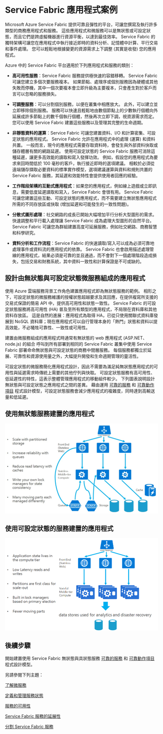 <properties 
   pageTitle="應用程式案例和設計 | Microsoft Azure" 
   description="Service Fabric 中雲端應用程式類別概觀。討論使用無狀態和具狀態服務的應用程式設計。"
   services="service-fabric" 
   documentationCenter=".net" 
   authors="msfussell" 
   manager="timlt" 
   editor=""/>

<tags
   ms.service="service-fabric"
   ms.devlang="dotnet"
   ms.topic="article"
   ms.tgt_pltfrm="NA"
   ms.workload="NA" 
   ms.date="11/30/2015"
   ms.author="mfussell"/>


# Service Fabric 應用程式案例

Microsoft Azure Service Fabric 提供可靠且彈性的平台，可讓您撰寫及執行許多類型的商務應用程式和服務。 這些應用程式和微服務可以是無狀態或可設定狀態，而且它們是跨虛擬機器進行資源平衡，以達到最佳效率。 Service Fabric 的獨特架構可讓您在應用程式中執行接近即時的資料分析、記憶體中計算、平行交易和事件處理。 您可以輕鬆地根據變更的資源需求上下調整 (其實是收發) 您的應用程式。

Azure 中的 Service Fabric 平台適用於下列應用程式和服務的類別：

- **高可用性服務**：Service Fabric 服務提供極快速的容錯移轉。 Service Fabric 可讓您建立多個次要服務複本。 如果節點、處理序或個別服務因為硬體或其他失敗而停機，其中一個次要複本會立即升級為主要複本，只會產生對於客戶而言可以忽略的服務損失。

- **可調整服務**：可以分割個別服務，以便在叢集中相應放大。 此外，可以建立並立即移除個別服務。 服務可以快速且輕鬆地由數個節點上的少數執行個體向外延展成許多節點上的數千個執行個體，然後再次立即下調，視資源需求而定。 您可以使用 Service Fabric 建置這些服務以及管理其完整的生命週期。

- **非靜態資料的運算**：Service Fabric 可讓您建置資料、I/O 和計算密集、可設定狀態的應用程式。 Service Fabric 允許在應用程式中的處理 (運算) 和資料共置。 一般而言，現今的應用程式需要存取資料時，會發生與外部資料快取或儲存體層有關的網路延遲。 使用可設定狀態的 Service Fabric 服務可消除這種延遲，讓更多高效能的讀取和寫入發揮功效。 例如，假設您的應用程式為要求來回時間低於 100 毫秒的客戶，執行接近即時的選項建議。 相較於必須從遠端儲存擷取必要資料的標準實作模型，選項建議運算與資料和規則共置的 Service Fabric 服務，其延遲和效能特性會提供使用者回應的經驗。

- **工作階段架構的互動式應用程式**：如果您的應用程式，例如線上遊戲或立即訊息，需要低度延遲讀取和寫入，Service Fabric 會很有用。 Service Fabric 可讓您建置這些互動、可設定狀態的應用程式，而不需要建立無狀態應用程式所需的不同存放區或快取 (增加延遲和可能發生的一致性問題)。

- **分散式圖形處理**：社交網路的成長已開始大幅增加平行分析大型圖形的需求。 快速調整和平行載入處理讓 Service Fabric 成為處理大型圖形的自然平台。 Service Fabric 可讓您為群組建置高度可延展服務，例如社交網路、商務智慧和科學研究。

- **資料分析和工作流程**：Service Fabric 的快速讀取/寫入可以成為必須可靠地處理事件或資料流的應用程式的依靠。 Service Fabric 也會啟用描述處理管線的應用程式，結果必須是可靠的並且通過，而不會對下一個處理階段造成損失，包括交易和財務系統，其中資料一致性和計算保證是不可或缺的。

## 設計由無狀態與可設定狀態微服務組成的應用程式

使用 Azure 雲端服務背景工作角色建置應用程式即為無狀態服務的範例。 相形之下，可設定狀態的微服務維護的授權狀態超越要求及其回應，在提供複寫所支援的交易式保證的簡易 API 中，提供高可用性和狀態一致性。 Service Fabric 的可設定狀態服務將高可用性 (HA) 普及至所有類型的應用程式，不局限在資料庫和其他資料存放區。 這是自然的進展：應用程式為取得 HA，已從只使用關聯式資料庫發展到 NoSQL 資料庫；現在應用程式可以自行管理本身的「熱門」狀態和資料以提高效能，不必犧牲可靠性、一致性或可用性。

建置由微服務組成的應用程式時通常有無狀態的 web 應用程式 (ASP.NET、 node.js) 的組合 呼叫到所有部署到相同的 Service Fabric 叢集中使用 Service Fabric 部署命命無狀態與可設定狀態的商務中間層服務。 每個服務都獨立於延展、可靠性和資源使用量之外，大幅提升開發和生命週期管理的靈活性。

可設定狀態的微服務簡化應用程式設計，因此不需要為滿足純無狀態應用程式的可用性與延遲需求時傳統上需要的其他佇列與快取。 可設定狀態服務有高可用性、低延遲性的特性，這表示整體管理應用程式的移動組件較少。 下列圖表說明設計無狀態與可設定狀態之應用程式之間的差異。 藉由運用 [可靠的服務](service-fabric-reliable-services-introduction.md) 和 [可靠動作項目](service-fabric-reliable-actors-introduction.md) 程式設計模型，可設定狀態服務會減少應用程式的複雜度，同時達到高輸送量和低延遲。

## 使用無狀態服務建置的應用程式

![使用無狀態服務的應用程式][image1]

## 使用可設定狀態的服務建置的應用程式

![使用無狀態服務的應用程式][image2]


## 後續步驟

開始建置使用 Service Fabric 無狀態與具狀態服務 
[可靠的服務](service-fabric-reliable-services-quick-start.md) 和 [可靠動作項目](service-fabric-reliable-actors-get-started.md) 程式設計模型。

另請參閱下列主題：

[了解微服務](service-fabric-overview-microservices.md)

[定義和管理服務狀態](service-fabric-concepts-state.md)

[服務的可用性](service-fabric-availability-services.md)

[Service Fabric 服務的延展性](service-fabric-concepts-scalability.md)

[分割 Service Fabric 服務](service-fabric-concepts-partitioning.md)


[image1]: media/service-fabric-application-scenarios/AppwithStatelessServices.jpg 
[image2]: media/service-fabric-application-scenarios/AppwithStatefulServices.jpg 

